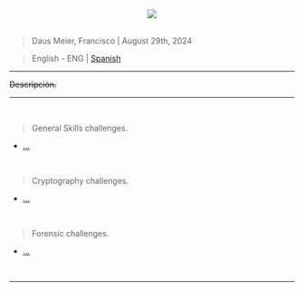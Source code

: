 <div align="center"> <img src="../resources/images/ctf_write-ups/PicoCTF_banner/PicoCTF_main_banner"> </div>

<br>

> Daus Meier, Francisco | August 29th, 2024

> <p> <span> English - ENG </span> | <a href=https://github.com/frandausmeier/CTF_Write-Ups/blob/main/PicoCTF/README.es.md> Spanish <a/> </p>

-----

~~Descripción.~~

-----

<br>

> General Skills challenges.
* [...]()

<br>

> Cryptography challenges.
* [...]()

<br>

> Forensic challenges.
* [...]()

<br>

-----
